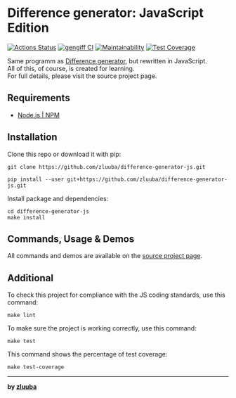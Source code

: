 # Difference generator: JavaScript Edition

[![Actions Status](https://github.com/zluuba/fullstack-javascript-project-46/workflows/hexlet-check/badge.svg)](https://github.com/zluuba/fullstack-javascript-project-46/actions)
[![gengiff CI](https://github.com/zluuba/fullstack-javascript-project-46/actions/workflows/gengiff-ci.yml/badge.svg)](https://github.com/zluuba/fullstack-javascript-project-46/actions/workflows/gengiff-ci.yml)
[![Maintainability](https://api.codeclimate.com/v1/badges/06858bb62bb0444ca650/maintainability)](https://codeclimate.com/github/zluuba/fullstack-javascript-project-46/maintainability)
[![Test Coverage](https://api.codeclimate.com/v1/badges/06858bb62bb0444ca650/test_coverage)](https://codeclimate.com/github/zluuba/fullstack-javascript-project-46/test_coverage)


Same programm as [Difference generator](https://github.com/zluuba/difference-generator), but rewritten in JavaScript. </br>
All of this, of course, is created for learning. </br>
For full details, please visit the source project page. </br>


## Requirements
- [Node.js | NPM](https://docs.npmjs.com/downloading-and-installing-node-js-and-npm)

## Installation 

Clone this repo or download it with pip:
```ch
git clone https://github.com/zluuba/difference-generator-js.git
```
```ch
pip install --user git+https://github.com/zluuba/difference-generator-js.git
```

Install package and dependencies:
```ch
cd difference-generator-js
make install
```

## Commands, Usage & Demos
All commands and demos are available on the [source project page](https://github.com/zluuba/difference-generator).


## Additional
To check this project for compliance with the JS coding standards, use this command:
```ch
make lint
```

To make sure the project is working correctly, use this command:
```ch
make test
```

This command shows the percentage of test coverage:
```ch
make test-coverage
```

---

**by [zluuba](https://github.com/zluuba)**
